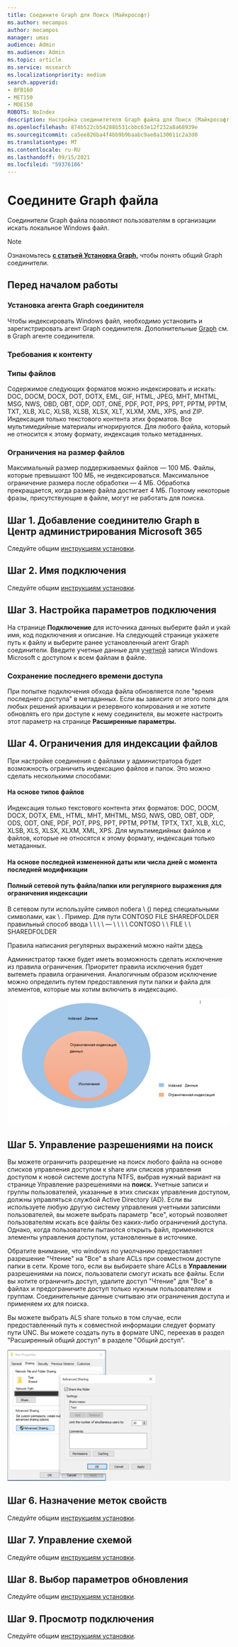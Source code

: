 ```yaml
---
title: Соедините Graph для Поиск (Майкрософт)
ms.author: mecampos
author: mecampos
manager: umas
audience: Admin
ms.audience: Admin
ms.topic: article
ms.service: mssearch
ms.localizationpriority: medium
search.appverid:
- BFB160
- MET150
- MOE150
ROBOTS: NoIndex
description: Настройка соединитетеля Graph файла для Поиск (Майкрософт)
ms.openlocfilehash: 874b522cb54288b531cbbc63e12f232a8a68939e
ms.sourcegitcommit: ca5ee826ba4f4bb9b9baabc9ae8a130011c2a3d0
ms.translationtype: MT
ms.contentlocale: ru-RU
ms.lasthandoff: 09/15/2021
ms.locfileid: "59376186"
---
```

<!---Previous ms.author: rusamai --->

# <a name="file-share-graph-connector"></a>Соедините Graph файла

Соединители Graph файла позволяют пользователям в организации искать локальное Windows файл.

> [!NOTE]
> Ознакомьтесь [**с статьей Установка Graph,**](configure-connector.md) чтобы понять общий Graph соединители.

## <a name="before-you-get-started"></a>Перед началом работы

### <a name="install-the-graph-connector-agent"></a>Установка агента Graph соединителя

Чтобы индексировать Windows файл, необходимо установить и зарегистрировать агент Graph соединителя. Дополнительные [Graph](graph-connector-agent.md) см. в Graph агенте соединителя.  

### <a name="content-requirements"></a>Требования к контенту

### <a name="file-types"></a>Типы файлов

Содержимое следующих форматов можно индексировать и искать: DOC, DOCM, DOCX, DOT, DOTX, EML, GIF, HTML, JPEG, MHT, MHTML, MSG, NWS, OBD, OBT, ODP, ODT, ONE, PDF, POT, PPS, PPT, PPTM, PPTM, TXT, XLB, XLC, XLSB, XLSB, XLSX, XLT, XLXM, XML, XPS, and ZIP. Индексация только текстового контента этих форматов. Все мультимедийные материалы игнорируются. Для любого файла, который не относится к этому формату, индексация только метаданных.

### <a name="file-size-limits"></a>Ограничения на размер файлов

Максимальный размер поддерживаемых файлов — 100 МБ. Файлы, которые превышают 100 МБ, не индексироваться. Максимальное ограничение размера после обработки — 4 МБ. Обработка прекращается, когда размер файла достигает 4 МБ. Поэтому некоторые фразы, присутствующие в файле, могут не работать для поиска.

## <a name="step-1-add-a-graph-connector-in-the-microsoft-365-admin-center"></a>Шаг 1. Добавление соединителю Graph в Центр администрирования Microsoft 365

Следуйте общим [инструкциям установки](./configure-connector.md).
<!---If the above phrase does not apply, delete it and insert specific details for your data source that are different from general setup instructions.-->

## <a name="step-2-name-the-connection"></a>Шаг 2. Имя подключения

Следуйте общим [инструкциям установки](./configure-connector.md).
<!---If the above phrase does not apply, delete it and insert specific details for your data source that are different from general setup instructions.-->

## <a name="step-3-configure-the-connection-settings"></a>Шаг 3. Настройка параметров подключения

На странице **Подключение** для источника данных  выберите файл и укай имя, код подключения и описание. На следующей странице укажете путь к файлу и выберите ранее установленный агент Graph соединители. Введите учетные данные для [учетной](https://microsoft.com/windows) записи Windows Microsoft с доступом к всем файлам в файле.

### <a name="preserve-last-access-time"></a>Сохранение последнего времени доступа

При попытке подключения обхода файла обновляется поле "время последнего доступа" в метаданных. Если вы зависите от этого поля для любых решений архивации и резервного копирования и не хотите обновлять его при доступе к нему соединителя, вы можете настроить этот параметр на странице **Расширенные параметры.**

## <a name="step-4-limits-for-file-indexing"></a>Шаг 4. Ограничения для индексации файлов

При настройке соединения с файлами у администратора будет возможность ограничить индексацию файлов и папок. Это можно сделать несколькими способами:

#### <a name="based-on-file-types"></a>На основе типов файлов

Индексация только текстового контента этих форматов: DOC, DOCM, DOCX, DOTX, EML, HTML, MHT, MHTML, MSG, NWS, OBD, OBT, ODP, ODS, ODT, ONE, PDF, POT, PPS, PPT, PPTM, PPTM, TPTX, TXT, XLB, XLC, XLSB, XLS, XLSX, XLXM, XML, XPS. Для мультимедийных файлов и файлов, которые не относятся к этому формату, индексация только метаданных.

#### <a name="based-on-last-modified-date-or-number-of-days-since-last-modification"></a>На основе последней измененной даты или числа дней с момента последней модификации

#### <a name="full-network-path-of-filefolder-or-regular-expression-to-limit-indexing"></a>Полный сетевой путь файла/папки или регулярного выражения для ограничения индексации 

В сетевом пути используйте символ побега \\ () перед специальными символами, как \\ . Пример. Для пути CONTOSO FILE SHAREDFOLDER правильный способ ввода \\ \\ \\ \\ — \\ \\ \\ \\ CONTOSO \\ \\ FILE \\ \\ SHAREDFOLDER

Правила написания регулярных выражений можно найти [здесь](https://docs.microsoft.com/dotnet/standard/base-types/regular-expression-language-quick-reference)

Администратор также будет иметь возможность сделать исключение из правила ограничения. Приоритет правила исключения будет вытеметь правила ограничения. Аналогичным образом исключение можно определить путем предоставления пути папки и файла для элементов, которые мы хотим включить в индексацию.

![Ограничения и исключения.](media/file-connector/ExclusionRule.png)

## <a name="step-5-manage-search-permissions"></a>Шаг 5. Управление разрешениями на поиск

Вы можете ограничить разрешение на поиск любого файла на основе списков управления доступом к share или списков управления доступом к новой системе доступа NTFS, выбрав нужный вариант на странице Управление разрешениями на **поиск.** Учетные записи и группы пользователей, указанные в этих списках управления доступом, должны управляться службой Active Directory (AD). Если вы используете любую другую систему управления учетными записями пользователей, вы можете выбрать параметр "все", который позволяет пользователям искать все файлы без каких-либо ограничений доступа. Однако, когда пользователи пытаются открыть файл, применяются элементы управления доступом, установленные в источнике.

Обратите внимание, что windows по умолчанию предоставляет разрешение "Чтение" на "Все" в share ACLs при совместном доступе папки в сети. Кроме того, если вы выбираете share ACLs в **Управлении** разрешениями на поиск, пользователи смогут искать все файлы. Если вы хотите ограничить доступ, удалите доступ "Чтение" для "Все" в файлах и предограничите доступ только нужным пользователям и группам. Соединительные данные считываю эти ограничения доступа и применяем их для поиска.

Вы можете выбрать ALS share только в том случае, если предоставленный путь к совместной информации следует формату пути UNC. Вы можете создать путь в формате UNC, переехав в раздел "Расширенный общий доступ" в разделе "Общий доступ".

![Advanced_sharing.](media/file-connector/file-advanced-sharing.png)

## <a name="step-6-assign-property-labels"></a>Шаг 6. Назначение меток свойств

Следуйте общим [инструкциям установки](./configure-connector.md).
<!---If the above phrase does not apply, delete it and insert specific details for your data source that are different from general setup instructions.-->

## <a name="step-7-manage-schema"></a>Шаг 7. Управление схемой

Следуйте общим [инструкциям установки](./configure-connector.md).
<!---If the above phrase does not apply, delete it and insert specific details for your data source that are different from general setup instructions.-->

## <a name="step-8-choose-refresh-settings"></a>Шаг 8. Выбор параметров обновления

Следуйте общим [инструкциям установки](./configure-connector.md).
<!---If the above phrase does not apply, delete it and insert specific details for your data source that are different from general setup instructions.-->

## <a name="step-9-review-connection"></a>Шаг 9. Просмотр подключения

Следуйте общим [инструкциям установки](./configure-connector.md).
<!---If the above phrase does not apply, delete it and insert specific details for your data source that are different from general setup 
instructions.-->

<!---## Troubleshooting-->
<!---Insert troubleshooting recommendations for this data source-->

<!---## Limitations-->
<!---Insert limitations for this data source-->
